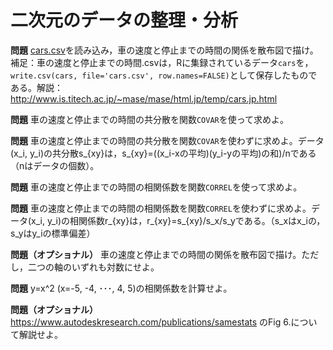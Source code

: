 # 二次元のデータの整理・分析

**問題** [cars.csv](https://github.com/taroyabuki/analysis/raw/master/data/cars.csv)を読み込み，車の速度と停止までの時間の関係を散布図で描け。補足：車の速度と停止までの時間.csvは，Rに集録されているデータ`cars`を，`write.csv(cars, file='cars.csv', row.names=FALSE)`として保存したものである。解説：http://www.is.titech.ac.jp/~mase/mase/html.jp/temp/cars.jp.html

**問題** 車の速度と停止までの時間の共分散を関数`COVAR`を使って求めよ。

**問題** 車の速度と停止までの時間の共分散を関数`COVAR`を使わずに求めよ。データ(x_i, y_i)の共分散s_{xy}は，s_{xy}=((x_i-xの平均)(y_i-yの平均)の和)/nである（nはデータの個数）。

**問題** 車の速度と停止までの時間の相関係数を関数`CORREL`を使って求めよ。

**問題** 車の速度と停止までの時間の相関係数を関数`CORREL`を使わずに求めよ。データ(x_i, y_i)の相関係数r_{xy}は，r_{xy}=s_{xy}/s_x/s_yである。（s_xはx_iの，s_yはy_iの標準偏差）


**問題（オプショナル）** 車の速度と停止までの時間の関係を散布図で描け。ただし，二つの軸のいずれも対数にせよ。

**問題** y=x^2 (x=-5, -4, ･･･, 4, 5)の相関係数を計算せよ。

**問題（オプショナル）** https://www.autodeskresearch.com/publications/samestats のFig 6.について解説せよ。